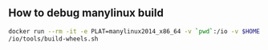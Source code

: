 <!--
 Copyright 2021 Yan Yan
 
 Licensed under the Apache License, Version 2.0 (the "License");
 you may not use this file except in compliance with the License.
 You may obtain a copy of the License at
 
     http://www.apache.org/licenses/LICENSE-2.0
 
 Unless required by applicable law or agreed to in writing, software
 distributed under the License is distributed on an "AS IS" BASIS,
 WITHOUT WARRANTIES OR CONDITIONS OF ANY KIND, either express or implied.
 See the License for the specific language governing permissions and
 limitations under the License.
-->

## How to debug manylinux build

```Bash
docker run --rm -it -e PLAT=manylinux2014_x86_64 -v `pwd`:/io -v $HOME:/myhome scrin/manylinux2014-cuda:cu114-devel bash
/io/tools/build-wheels.sh

```